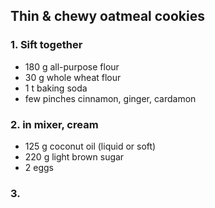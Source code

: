 ## Thin & chewy oatmeal cookies

### 1. Sift together
- 180 g all-purpose flour
- 30 g whole wheat flour
- 1 t baking soda
- few pinches cinnamon, ginger, cardamon

### 2. in mixer, cream
- 125 g coconut oil (liquid or soft)
- 220 g light brown sugar
- 2 eggs

### 3. 
